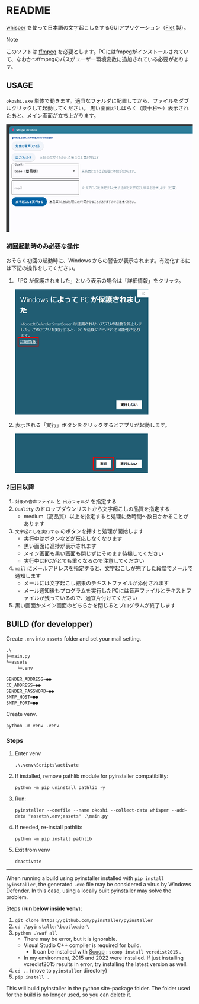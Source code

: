 # README

[whisper](https://github.com/openai/whisper) を使って日本語の文字起こしをするGUIアプリケーション（[Flet](https://flet.dev/) 製）。

> [!NOTE]
> このソフトは [ffmpeg](https://ffmpeg.org/) を必要とします。PCにはfmpegがインストールされていて、なおかつffmpegのパスがユーザー環境変数に追加されている必要があります。

## USAGE

`okoshi.exe` 単体で動きます。適当なフォルダに配置してから、ファイルをダブルクリックして起動してください。
黒い画面がしばらく（数十秒～）表示されたあと、メイン画面が立ち上がります。

![img](./images/main-image.png)

### 初回起動時のみ必要な操作

おそらく初回の起動時に、Windows からの警告が表示されます。有効化するには下記の操作をしてください。

1. 「PC が保護されました」という表示の場合は「詳細情報」をクリック。

    ![img](./images/warning-1.png)

1. 表示される「実行」ボタンをクリックするとアプリが起動します。

    ![img](./images/warning-2.png)

### 2回目以降

1. `対象の音声ファイル` と `出力フォルダ` を指定する
1. `Quality` のドロップダウンリストから文字起こしの品質を指定する
    - medium（高品質）以上を指定すると処理に数時間～数日かかることがあります
1. `文字起こしを実行する` のボタンを押すと処理が開始します
    - 実行中はボタンなどが反応しなくなります
    - 黒い画面に進捗が表示されます
    - メイン画面も黒い画面も閉じずにそのまま待機してください
    - 実行中はPCがとても重くなるので注意してください
1. `mail` にメールアドレスを指定すると、文字起こしが完了した段階でメールで通知します
    - メールには文字起こし結果のテキストファイルが添付されます
    - メール通知後もプログラムを実行したPCには音声ファイルとテキストファイルが残っているので、適宜片付けてください
1. 黒い画面かメイン画面のどちらかを閉じるとプログラムが終了します

## BUILD (for developper)

Create `.env` into `assets` folder and set your mail setting.

```
.\
├─main.py
└─assets
    └─.env
```


```.env
SENDER_ADDRESS=●●
CC_ADDRESS=●●
SENDER_PASSWORD=●●
SMTP_HOST=●●
SMTP_PORT=●●
```

Create venv.

```
python -m venv .venv
```



### Steps

1. Enter venv

    ```
    .\.venv\Scripts\activate
    ```

1. If installed, remove pathlib module for pyinstaller compatibility:

    ```
    python -m pip uninstall pathlib -y
    ```

1. Run:

    ```
    pyinstaller --onefile --name okoshi --collect-data whisper --add-data "assets\.env;assets" .\main.py
    ```

1. If needed, re-install pathlib:

    ```
    python -m pip install pathlib
    ```

1. Exit from venv

    ```
    deactivate
    ```

---

When running a build using pyinstaller installed with `pip install pyinstaller`, the generated `.exe` file may be considered a virus by Windows Defender.
In this case, using a locally built pyinstaller may solve the problem.

Steps (**run below inside venv**):

1. `git clone https://github.com/pyinstaller/pyinstaller`
1. `cd .\pyinstaller\bootloader\`
1. `python .\waf all`
    - There may be error, but it is ignorable.
    - Visual Studio C++ compiler is required for build.
        - It can be installed with [Scoop](https://scoop.sh/) : `scoop install vcredist2015` .
    - In my environment, 2015 and 2022 were installed. If just installing vcredist2015 results in error, try installing the latest version as well.
1. `cd ..` (move to `pyinstaller` directory)
1. `pip install .`

This will build pyinstaller in the python site-package folder.
The folder used for the build is no longer used, so you can delete it.